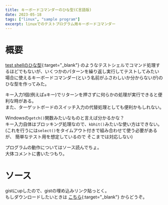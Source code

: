 ```yaml
---
title: キーボードコマンダーのひな型(C言語版)
date: 2023-05-18
tags: ["linux", "sample program"]
excerpt: linuxでのテストプログラム用キーボードコマンダー
---
```

# 概要
[test shellのひな型](https://ippei8jp.github.io/memoBlog/2023/05/15/test_shell_1.html){:target="_blank"}
のようなテストシェルでコマンド処理するほどでもないが、いくつかのパターンを繰り返し実行してテストしてみたい
場合に使えるキーボードコマンダー(という名前がふさわしいか分からないが)のひな型を作ってみた。  

キー入力1個(例えば``a``キー)でリターンを押さずに何らかの処理が実行できると便利な時がある。  
また、ターゲットボードのスイッチ入力の代替処理としても便利かもしれない。  

Windowsの``getch()``関数みたいなものと言えば分かるかな？  
キー入力自体はブロッキング処理なので、``kbhit()``みたいな使い方はできない。  
(これを行うには``select()``をタイムアウト付きで組み合わせて使う必要があるが、
簡単なテスト用を想定しているので そこまでは対応しない)


プログラムの動作についてはソース読んでちょ。  
大体コメントに書いたつもり。  

# ソース
gistにupしたので、gistの埋め込みリンク貼っとく。  
もしダウンロードしたいときは
[こちら](https://gist.github.com/ippei8jp/6435ac7e3381ec2f8af0b1fdb166d469){:target="_blank"}
からどうぞ。  


<dev class="accordion_head"></dev>
<dev class="my-gist">
  <script src="https://gist.github.com/ippei8jp/6435ac7e3381ec2f8af0b1fdb166d469.js"></script>
</dev>

